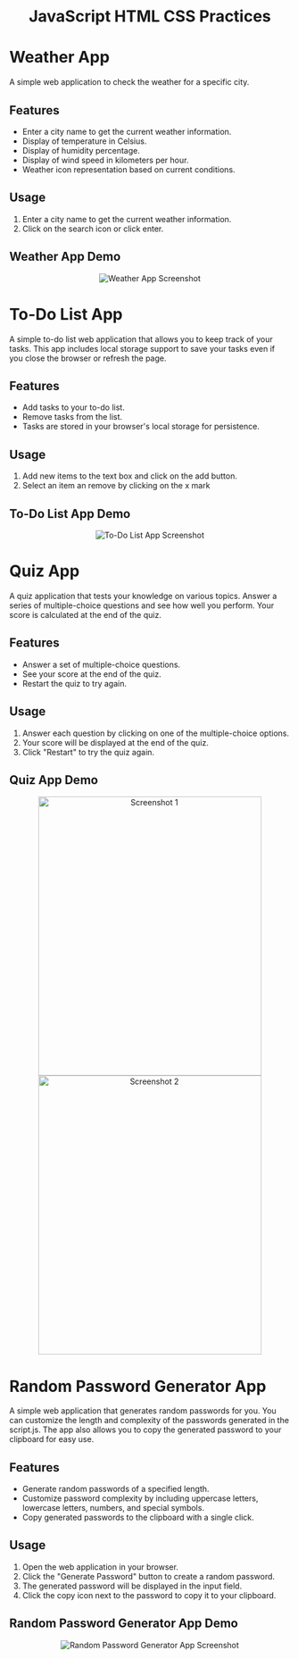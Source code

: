 # <h1 align="center">JavaScript HTML CSS Practices</h1>

# Weather App
A simple web application to check the weather for a specific city.

## Features
- Enter a city name to get the current weather information.
- Display of temperature in Celsius.
- Display of humidity percentage.
- Display of wind speed in kilometers per hour.
- Weather icon representation based on current conditions.

## Usage 
1. Enter a city name to get the current weather information.
2. Click on the search icon or click enter.

## Weather App Demo
<p align="center">
  <img src="/WeatherApp/images/Demo.png" alt="Weather App Screenshot">
</p>

# To-Do List App

A simple to-do list web application that allows you to keep track of your tasks. This app includes local storage support to save your tasks even if you close the browser or refresh the page.

## Features

- Add tasks to your to-do list.
- Remove tasks from the list.
- Tasks are stored in your browser's local storage for persistence.

## Usage
1. Add new items to the text box and click on the add button.
2. Select an item an remove by clicking on the x mark

## To-Do List App Demo
<p align="center">
  <img src="/ToDoListApp/images/Demo.png" alt="To-Do List App Screenshot">
</p>

# Quiz App

A quiz application that tests your knowledge on various topics. Answer a series of multiple-choice questions and see how well you perform. Your score is calculated at the end of the quiz.

## Features

- Answer a set of multiple-choice questions.
- See your score at the end of the quiz.
- Restart the quiz to try again.

## Usage

1. Answer each question by clicking on one of the multiple-choice options.
2. Your score will be displayed at the end of the quiz.
3. Click "Restart" to try the quiz again.

## Quiz App Demo
<!-- Centered Screenshots Container -->
<div align="center">
  <!-- First Screenshot -->
  <img src="QuizzApp\images\demo1.png" alt="Screenshot 1" width="400" height="500">
  <!-- Second Screenshot -->
  <img src="QuizzApp\images\demo2.png" alt="Screenshot 2" width="400" height="500">
</div>

# Random Password Generator App

A simple web application that generates random passwords for you. You can customize the length and complexity of the passwords generated in the script.js. The app also allows you to copy the generated password to your clipboard for easy use.

## Features

- Generate random passwords of a specified length.
- Customize password complexity by including uppercase letters, lowercase letters, numbers, and special symbols.
- Copy generated passwords to the clipboard with a single click.

## Usage

1. Open the web application in your browser.
2. Click the "Generate Password" button to create a random password.
3. The generated password will be displayed in the input field.
4. Click the copy icon next to the password to copy it to your clipboard.

## Random Password Generator App Demo
<div align="center">
  <img src="/RandPasswordApp/images/demo.png" alt="Random Password Generator App Screenshot">
</div>